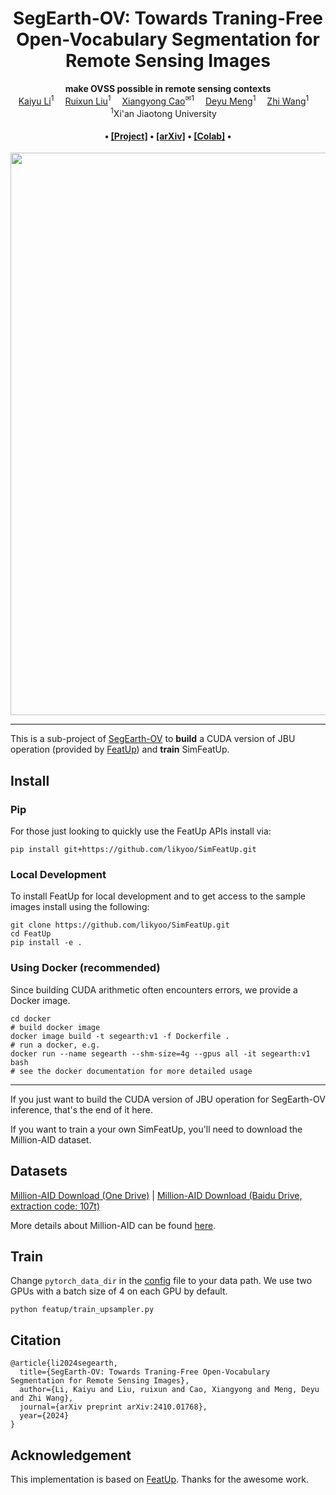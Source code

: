 <div align="center">

<h1>SegEarth-OV: Towards Traning-Free Open-Vocabulary Segmentation for Remote Sensing Images</h1>

<div>
    <strong>make OVSS possible in remote sensing contexts</strong>
</div>

<div>
    <a href='https://likyoo.github.io/' target='_blank'>Kaiyu Li</a><sup>1</sup>&emsp;
    <a href='' target='_blank'>Ruixun Liu</a><sup>1</sup>&emsp;
    <a href='https://gr.xjtu.edu.cn/en/web/caoxiangyong' target='_blank'>Xiangyong Cao</a><sup>✉1</sup>&emsp;
    <a href='https://gr.xjtu.edu.cn/en/web/dymeng' target='_blank'>Deyu Meng</a><sup>1</sup>&emsp;
    <a href='https://gr.xjtu.edu.cn/en/web/zhiwang' target='_blank'>Zhi Wang</a><sup>1</sup>&emsp;
</div>
<div>
    <sup>1</sup>Xi'an Jiaotong University&emsp;
</div>

<div>
    <h4 align="center">
        • <a href="https://likyoo.github.io/SegEarth-OV/" target='_blank'>[Project]</a> • <a href="https://arxiv.org/abs/2410.01768" target='_blank'>[arXiv]</a> • <a href="https://colab.research.google.com/drive/1a-NNz_2maesvszk4Xff5PKY02_moPqt6#scrollTo=Pz9QGEcFBGtK" target='_blank'>[Colab]</a> •
    </h4>
</div>

<img src="assets/teaser.jpg" width="900px"/>

</div>

------

This is a sub-project of [SegEarth-OV](https://github.com/likyoo/SegEarth-OV) to **build** a CUDA version of JBU operation (provided by [FeatUp](https://github.com/mhamilton723/FeatUp)) and **train** SimFeatUp.

## Install

### Pip
For those just looking to quickly use the FeatUp APIs install via:
```shell script
pip install git+https://github.com/likyoo/SimFeatUp.git
```

### Local Development
To install FeatUp for local development and to get access to the sample images install using the following:
```shell script
git clone https://github.com/likyoo/SimFeatUp.git
cd FeatUp
pip install -e .
```

### Using Docker (recommended)
Since building CUDA arithmetic often encounters errors, we provide a Docker image.
```shell script
cd docker
# build docker image
docker image build -t segearth:v1 -f Dockerfile .
# run a docker, e.g.
docker run --name segearth --shm-size=4g --gpus all -it segearth:v1 bash
# see the docker documentation for more detailed usage
```

------

If you just want to build the CUDA version of JBU operation for SegEarth-OV inference, that's the end of it here.

If you want to train a your own SimFeatUp, you'll need to download the Million-AID dataset.

## Datasets

[Million-AID Download (One Drive)](https://whueducn-my.sharepoint.com/:f:/g/personal/longyang_whu_edu_cn/Et-SJsQYQRxMh63Z59iFyH0BramZuLnyo4XKoi5yrbfb9A) | [Million-AID Download (Baidu Drive, extraction code: 107t)](https://pan.baidu.com/s/1URt_dyAybExu9fsOg4lZgQ)

More details about Million-AID can be found [here](https://captain-whu.github.io/DiRS).

## Train
Change ``pytorch_data_dir`` in the [config](https://github.com/likyoo/SimFeatUp/blob/main/featup/configs/upsampler_aid.yaml) file to your data path. We use two GPUs with a batch size of 4 on each GPU by default.

```
python featup/train_upsampler.py
```

## Citation

```
@article{li2024segearth,
  title={SegEarth-OV: Towards Traning-Free Open-Vocabulary Segmentation for Remote Sensing Images},
  author={Li, Kaiyu and Liu, ruixun and Cao, Xiangyong and Meng, Deyu and Zhi Wang},
  journal={arXiv preprint arXiv:2410.01768},
  year={2024}
}
```

## Acknowledgement
This implementation is based on [FeatUp](https://github.com/mhamilton723/FeatUp). Thanks for the awesome work.
